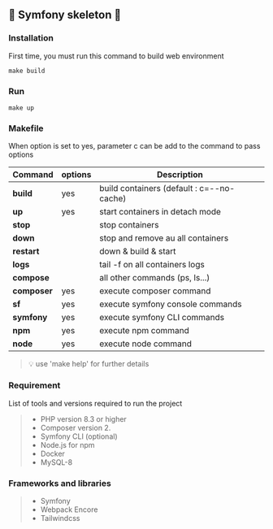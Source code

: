 ## 🚧 Symfony skeleton 🚧

### Installation

First time, you must run this command to build web environment
```
make build
```

### Run
```
make up
```

### Makefile 

When option is set to yes, parameter c can be add to the command to pass options


| Command      | options | Description                               |
|--------------|---------|-------------------------------------------|
| **build**    | yes     | build containers (default : c=--no-cache) |
| **up**       | yes     | start containers in detach mode           |
| **stop**     |         | stop containers                           |
| **down**     |         | stop and remove au all containers         |
| **restart**  |         | down & build & start                      |
| **logs**     |         | tail -f on all containers logs            |
| **compose**  |         | all other commands (ps, ls...)            |
| **composer** | yes     | execute composer command                  |
| **sf**       | yes     | execute symfony console commands          |
| **symfony**  | yes     | execute symfony CLI commands              |
| **npm**      | yes     | execute npm command                       |
| **node**     | yes     | execute node command                      |


> 💡 use 'make help' for further details

### Requirement

List of tools and versions required to run the project

>   - PHP version 8.3 or higher
>   - Composer version 2.
>   - Symfony CLI (optional)
>   - Node.js for npm
>   - Docker
>   - MySQL-8


### Frameworks and libraries

>   - Symfony
>   - Webpack Encore
>   - Tailwindcss
